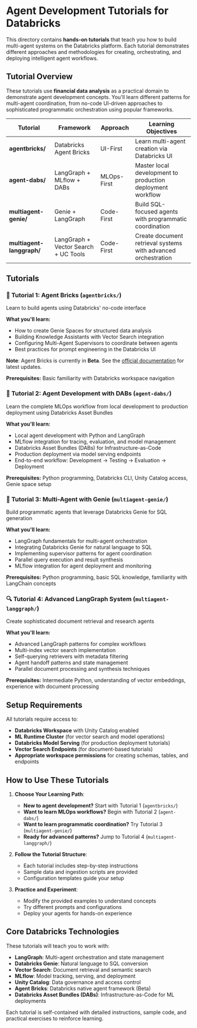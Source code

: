 # Agent Development Tutorials for Databricks

This directory contains **hands-on tutorials** that teach you how to build multi-agent systems on the Databricks platform. Each tutorial demonstrates different approaches and methodologies for creating, orchestrating, and deploying intelligent agent workflows.

## Tutorial Overview

These tutorials use **financial data analysis** as a practical domain to demonstrate agent development concepts. You'll learn different patterns for multi-agent coordination, from no-code UI-driven approaches to sophisticated programmatic orchestration using popular frameworks.

| Tutorial | Framework | Approach | Learning Objectives |
|---|---|---|---|
| **agentbricks/** | Databricks Agent Bricks | UI-First | Learn multi-agent creation via Databricks UI |
| **agent-dabs/** | LangGraph + MLflow + DABs | MLOps-First | Master local development to production deployment workflow |
| **multiagent-genie/** | Genie + LangGraph | Code-First | Build SQL-focused agents with programmatic coordination |
| **multiagent-langgraph/** | LangGraph + Vector Search + UC Tools | Code-First | Create document retrieval systems with advanced orchestration |

## Tutorials

### 🧱 Tutorial 1: Agent Bricks (`agentbricks/`)

Learn to build agents using Databricks' no-code interface

**What you'll learn:**

- How to create Genie Spaces for structured data analysis
- Building Knowledge Assistants with Vector Search integration
- Configuring Multi-Agent Supervisors to coordinate between agents
- Best practices for prompt engineering in the Databricks UI

**Note**: Agent Bricks is currently in **Beta**. See the [official documentation](https://docs.databricks.com/aws/en/generative-ai/agent-bricks/multi-agent-supervisor) for latest updates.

**Prerequisites:** Basic familiarity with Databricks workspace navigation

### 🚀 Tutorial 2: Agent Development with DABs (`agent-dabs/`)

Learn the complete MLOps workflow from local development to production deployment using Databricks Asset Bundles

**What you'll learn:**

- Local agent development with Python and LangGraph
- MLflow integration for tracing, evaluation, and model management
- Databricks Asset Bundles (DABs) for Infrastructure-as-Code
- Production deployment via model serving endpoints
- End-to-end workflow: Development → Testing → Evaluation → Deployment

**Prerequisites:** Python programming, Databricks CLI, Unity Catalog access, Genie space setup

### 🤖 Tutorial 3: Multi-Agent with Genie (`multiagent-genie/`)

Build programmatic agents that leverage Databricks Genie for SQL generation

**What you'll learn:**

- LangGraph fundamentals for multi-agent orchestration
- Integrating Databricks Genie for natural language to SQL
- Implementing supervisor patterns for agent coordination
- Parallel query execution and result synthesis
- MLflow integration for agent deployment and monitoring

**Prerequisites:** Python programming, basic SQL knowledge, familiarity with LangChain concepts

### 🔍 Tutorial 4: Advanced LangGraph System (`multiagent-langgraph/`)

Create sophisticated document retrieval and research agents

**What you'll learn:**

- Advanced LangGraph patterns for complex workflows  
- Multi-index vector search implementation
- Self-querying retrievers with metadata filtering
- Agent handoff patterns and state management
- Parallel document processing and synthesis techniques

**Prerequisites:** Intermediate Python, understanding of vector embeddings, experience with document processing

## Setup Requirements

All tutorials require access to:

- **Databricks Workspace** with Unity Catalog enabled
- **ML Runtime Cluster** (for vector search and model operations)
- **Databricks Model Serving** (for production deployment tutorials)
- **Vector Search Endpoints** (for document-based tutorials)
- **Appropriate workspace permissions** for creating schemas, tables, and endpoints

## How to Use These Tutorials

1. **Choose Your Learning Path**:
   - **New to agent development?** Start with Tutorial 1 (`agentbricks/`)
   - **Want to learn MLOps workflows?** Begin with Tutorial 2 (`agent-dabs/`)
   - **Want to learn programmatic coordination?** Try Tutorial 3 (`multiagent-genie/`)
   - **Ready for advanced patterns?** Jump to Tutorial 4 (`multiagent-langgraph/`)

2. **Follow the Tutorial Structure**:
   - Each tutorial includes step-by-step instructions
   - Sample data and ingestion scripts are provided
   - Configuration templates guide your setup

3. **Practice and Experiment**:
   - Modify the provided examples to understand concepts
   - Try different prompts and configurations
   - Deploy your agents for hands-on experience

## Core Databricks Technologies

These tutorials will teach you to work with:

- **LangGraph**: Multi-agent orchestration and state management
- **Databricks Genie**: Natural language to SQL conversion  
- **Vector Search**: Document retrieval and semantic search
- **MLflow**: Model tracking, serving, and deployment
- **Unity Catalog**: Data governance and access control
- **Agent Bricks**: Databricks native agent framework (Beta)
- **Databricks Asset Bundles (DABs)**: Infrastructure-as-Code for ML deployments

Each tutorial is self-contained with detailed instructions, sample code, and practical exercises to reinforce learning.
